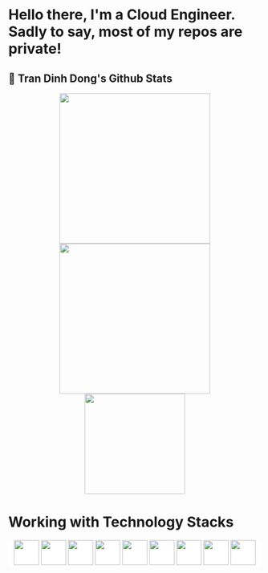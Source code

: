 <h1>Hello there, I'm a Cloud Engineer. Sadly to say, most of my repos are private!</h1>

<h2>👋 Tran Dinh Dong's Github Stats </h2>
<div align="center" style="display: inline_block">
  <img height="300em" src="https://github-readme-stats-mauve-seven-81.vercel.app/api?username=vanvuvuong&show_icons=true&theme=monokai&show=prs_merged,reviews,discussions_started,discussions_answered">
  <img height="300em" src="https://github-readme-stats-mauve-seven-81.vercel.app/api/top-langs/?username=vanvuvuong&size_weight=0.5&count_weight=0.5&theme=dark&layout=donut&langs_count=8&hide=css,javascript,html">
</div>

<div align="center">
  <img height="200em" src="https://streak-stats.demolab.com/?user=vanvuvuong&theme=dark">
</div>

<h1>Working with Technology Stacks</h1>
<p align="center" style="background-color: white;">
  <img height="50" width="50" src="https://www.vectorlogo.zone/logos/linux/linux-icon.svg" />
  <img height="50" width="50" src="https://www.vectorlogo.zone/logos/amazon/amazon-icon.svg" />
  <img height="50" width="50" src="https://www.vectorlogo.zone/logos/terraformio/terraformio-icon.svg" />
  <img height="50" width="50" src="https://www.vectorlogo.zone/logos/docker/docker-official.svg" />
  <img height="50" width="50" src="https://www.vectorlogo.zone/logos/kubernetes/kubernetes-icon.svg" />
  <img height="50" width="50" src="https://www.vectorlogo.zone/logos/git-scm/git-scm-icon.svg" />
  <img height="50" width="50" src="https://www.vectorlogo.zone/logos/gitlab/gitlab-icon.svg" />
  <img height="50" width="50" src="https://www.vectorlogo.zone/logos/python/python-icon.svg" />
  <img height="50" width="50" src="https://www.vectorlogo.zone/logos/golang/golang-icon.svg" />
</p>
